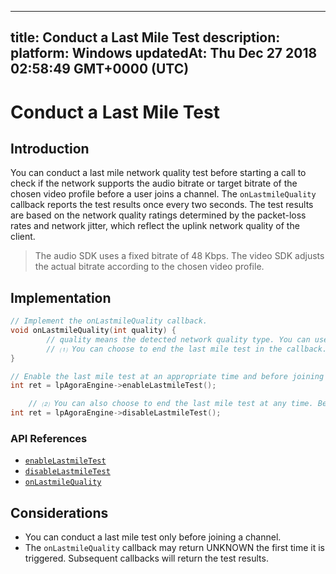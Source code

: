 
---
title: Conduct a Last Mile Test
description: 
platform: Windows
updatedAt: Thu Dec 27 2018 02:58:49 GMT+0000 (UTC)
---
# Conduct a Last Mile Test
## Introduction

You can conduct a last mile network quality test before starting a call to check if the network supports the audio bitrate or target bitrate of the chosen video profile before a user joins a channel. The `onLastmileQuality` callback reports the test results once every two seconds. The test results are based on the network quality ratings determined by the packet-loss rates and network jitter, which reflect the uplink network quality of the client.

> The audio SDK uses a fixed bitrate of 48 Kbps. 
> The video SDK adjusts the actual bitrate according to the chosen video profile.



## Implementation 

```C++
// Implement the onLastmileQuality callback. 
void onLastmileQuality(int quality) {
 		// quality means the detected network quality type. You can use it for the related logic. 
		// ⑴ You can choose to end the last mile test in the callback. 
}

// Enable the last mile test at an appropriate time and before joining a channel. 
int ret = lpAgoraEngine->enableLastmileTest();

	// ⑵ You can also choose to end the last mile test at any time. Before the test ends, the onLastmileQuality callback can be returned multiple times. 
int ret = lpAgoraEngine->disableLastmileTest();

```

### API References
* [`enableLastmileTest`](https://docs.agora.io/en/Interactive%20Broadcast/API%20Reference/cpp/classagora_1_1rtc_1_1_i_rtc_engine.html#a2803623f129eeb92503a7a4e5a09a46d)
* [`disableLastmileTest`](https://docs.agora.io/en/Interactive%20Broadcast/API%20Reference/cpp/classagora_1_1rtc_1_1_i_rtc_engine.html#a544fb9fda664578b80bbd7dbfffafd53)
* [`onLastmileQuality`](https://docs.agora.io/en/Interactive%20Broadcast/API%20Reference/cpp/classagora_1_1rtc_1_1_i_rtc_engine_event_handler.html#ac7e14d1a26eb35ef236a0662d28d2b33)

## Considerations

- You can conduct a last mile test only before joining a channel.
- The `onLastmileQuality` callback may return UNKNOWN the first time it is triggered. Subsequent callbacks will return the test results. 



